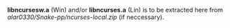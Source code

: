 
**libncursesw.a** (Win) and/or **libncurses.a** (Lin) is to be extracted here from *alar0330/Snake-pp/ncurses-local.zip* (if neccessary).
